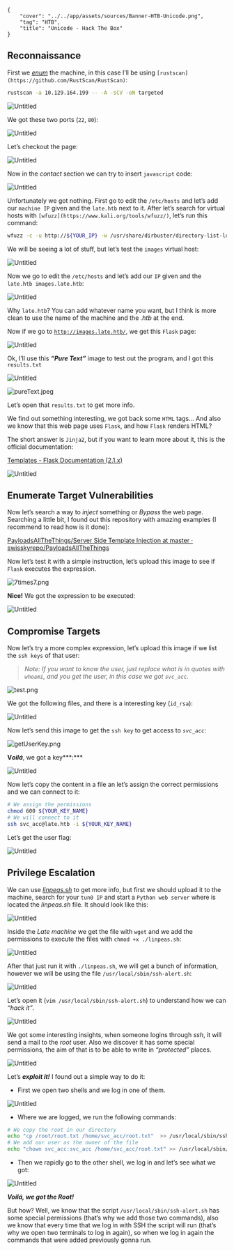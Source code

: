 ```metadata
{
    "cover": "../../app/assets/sources/Banner-HTB-Unicode.png",
    "tag": "HTB",
    "title": "Unicode - Hack The Box"
}
```

## Reconnaissance

First we *[enum](https://en.wikipedia.org/wiki/Network_enumeration)* the machine, in this case I’ll be using `[rustscan](https://github.com/RustScan/RustScan)`:

```bash
rustscan -a 10.129.164.199 -- -A -sCV -oN targeted
```

![Untitled](../../app/assets/sources/HTB-Late-Untitled.png)

We got these two ports (`22`, `80`):

![Untitled](../../app/assets/sources/HTB-Late-Untitled%201.png)

Let’s checkout the page:

![Untitled](../../app/assets/sources/HTB-Late-Untitled%202.png)

Now in the *contact* section we can try to insert `javascript` code: 

![Untitled](../../app/assets/sources/HTB-Late-Untitled%203.png)

Unfortunately we got nothing. First go to edit the `/etc/hosts` and let’s add our `machine IP` given and the `late.htb` next to it. After let’s search for virtual hosts with `[wfuzz](https://www.kali.org/tools/wfuzz/)`, let’s run this command:

```bash
wfuzz -c -u http://${YOUR_IP} -w /usr/share/dirbuster/directory-list-lowercase-2.3-medium.txt -H 'Host: FUZZ.late.htb'
```

We will be seeing a lot of stuff, but let’s test the `images` virtual host:

![Untitled](../../app/assets/sources/HTB-Late-Untitled%204.png)

Now we go to edit the `/etc/hosts` and let’s add our `IP` given and the `late.htb images.late.htb`:

![Untitled](../../app/assets/sources/HTB-Late-Untitled%205.png)

Why `late.htb`? You can add whatever name you want, but I think is more clean to use the name of the machine and the *.htb* at the end.

Now if we go to [`http://images.late.htb/`](http://images.late.htb/), we get this `Flask` page:

![Untitled](../../app/assets/sources/HTB-Late-Untitled%206.png)

Ok, I’ll use this ***“Pure Text”*** image to test out the program, and I got this `results.txt`

![Untitled](../../app/assets/sources/HTB-Late-Untitled%207.png)

![pureText.jpeg](../../app/assets/sources/HTB-Late-pureText.jpeg)

Let’s open that `results.txt` to get more info.

We find out something interesting, we got back some `HTML` tags... And also we know that this web page uses `Flask`, and how `Flask` renders HTML?

The short answer is `Jinja2`, but if you want to learn more about it, this is the official documentation:

[Templates - Flask Documentation (2.1.x)](https://flask.palletsprojects.com/en/2.1.x/templating/)

![Untitled](../../app/assets/sources/HTB-Late-Untitled%208.png)

## Enumerate Target Vulnerabilities

Now let’s search a way to *inject* something or *Bypass* the web page. Searching a little bit, I found out this repository with amazing examples (I recommend to read how is it done):

[PayloadsAllTheThings/Server Side Template Injection at master · swisskyrepo/PayloadsAllTheThings](https://github.com/swisskyrepo/PayloadsAllTheThings/tree/master/Server%20Side%20Template%20Injection#jinja2)

Now let’s test it with a simple instruction, let’s upload this image to see if `Flask` executes the expression.

![7times7.png](../../app/assets/sources/HTB-Late-7times7.png)

**Nice!** We got the expression to be executed:

![Untitled](../../app/assets/sources/HTB-Late-Untitled%209.png)

## Compromise Targets

Now let’s try a more complex expression, let’s upload this image if we list the `ssh keys` of that user:

> *Note: If you want to know the user, just replace what is in quotes with `whoami`, and you get the user, in this case we got `svc_acc`.*
> 

![test.png](../../app/assets/sources/HTB-Late-test.png)

We got the following files, and there is a interesting key (`id_rsa`):

![Untitled](../../app/assets/sources/HTB-Late-Untitled%2010.png)

Now let’s send this image to get the `ssh key` to get access to *`svc_acc`:*

![getUserKey.png](../../app/assets/sources/HTB-Late-getUserKey.png)

**V*oilá***, we got a key***:***

![Untitled](../../app/assets/sources/HTB-Late-Untitled%2011.png)

Now let’s copy the content in a file an let’s assign the correct permissions and we can connect to it:

```bash
# We assign the permissions
chmod 600 ${YOUR_KEY_NAME}
# We will connect to it
ssh svc_acc@late.htb -i ${YOUR_KEY_NAME}
```

Let’s get the user flag:

![Untitled](../../app/assets/sources/HTB-Late-Untitled%2012.png)

## Privilege Escalation

We can use *[linpeas.sh](https://github.com/carlospolop/PEASS-ng/)* to get more info, but first we should upload it to the machine, search for your `tun0 IP` and start a `Python web server` where is located the *linpeas.sh* file. It should look like this:

![Untitled](../../app/assets/sources/HTB-Late-Untitled%2013.png)

Inside the *Late machine* we get the file with `wget` and we add the permissions to execute the files with `chmod +x ./linpeas.sh`:

![Untitled](../../app/assets/sources/HTB-Late-Untitled%2014.png)

After that just run it with `./linpeas.sh`, we will get a bunch of information, however we will be using the file `/usr/local/sbin/ssh-alert.sh`:

![Untitled](../../app/assets/sources/HTB-Late-Untitled%2015.png)

Let’s open it (`vim /usr/local/sbin/ssh-alert.sh`) to understand how we can *“hack it”*.

![Untitled](../../app/assets/sources/HTB-Late-Untitled%2016.png)

We got some interesting insights, when someone logins through *ssh*, it will send a mail to the *root* user. Also we discover it has some special permissions, the aim of that is to be able to write in *“protected”* places.

![Untitled](../../app/assets/sources/HTB-Late-Untitled%2017.png)

Let’s ***exploit it!*** I found out a simple way to do it:

- First we open two shells and we log in one of them.

![Untitled](../../app/assets/sources/HTB-Late-Untitled%2018.png)

- Where we are logged, we run the following commands:

```bash
# We copy the root in our directory
echo "cp /root/root.txt /home/svc_acc/root.txt"  >> /usr/local/sbin/ssh-alert.sh
# We add our user as the owner of the file
echo "chown svc_acc:svc_acc /home/svc_acc/root.txt" >> /usr/local/sbin/ssh-alert.sh
```

- Then we rapidly go to the other shell, we log in and let’s see what we got:

![Untitled](../../app/assets/sources/HTB-Late-Untitled%2019.png)

***Voilá, we got the Root!***

But how? Well, we know that the script `/usr/local/sbin/ssh-alert.sh` has some special permissions (that’s why we add those two commands), also we know that every time that we log in with SSH the script will run (that’s why we open two terminals to log in again), so when we log in again the commands that were added previously gonna run.
